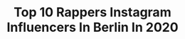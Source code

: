 ---
title: Top 10 Rappers Instagram Influencers In Berlin In 2020
description: >-
  Find top rappers Instagram influencers in Berlin in 2020. Most popular hashtags: #deutschrap #berlin #rap #rapper.
platform: Instagram
hits: 38
text_top: Analyze the top-rated Instagram influencers on inBeat.
text_bottom: Our search engine aggregates 38 Instagram influencers like this in Berlin, Germany for you to work with.
profiles:
  - username: "itsdyma"
    fullname: >-
      itsdyma
    bio: >-
      📍berlin ￼🐣 @_nofriendsclub ⭐️ tiktok (1,4 Mio) 📬 „Postfach 31 04 51, 10634 Berlin“ ✉️ geschäftliche Anfragen: mgmt.dyma@gmail.com
    location: "Germany"
    followers: 271826
    engagement: 711
    commentsToLikes: 0.018532
    id: ck9hcta0omvlt0j78guvod29u
    verified: false
    hashtags: "#itsdyma, #deutschrap, #rapper, #berlin"
  - username: "aello.offiziell"
    fullname: >-
      Ällo
    bio: >-
      🔞⬇️ YOUTUBE⬇️🔞
    location: "Germany"
    followers: 7514
    engagement: 704
    commentsToLikes: 0.224077
    id: ck5hg8bi91gjs0i11k24nigmq
    verified: false
    hashtags: "#bonezmc, #eno, #germanrap, #germany"
  - username: "sido_shawnstein"
    fullname: >-
      Sido
    bio: >-
      Sido Sigi HipHop Rapper Deutschrap Rap King Berlin Aggroberlin Fan Seite von @shawnstein
    location: "Germany"
    followers: 28094
    engagement: 423
    commentsToLikes: 0.015886
    id: ckap4jdr07mqx0i78xg7wx3o6
    verified: false
    hashtags: "#newalbum, #iukm, #sido, #hiphop"
  - username: "bandita34"
    fullname: >-
      Bandita34
    bio: >-
      🔻💎 LINK ZU „FRESH“ 💎🔻
    location: "Germany"
    followers: 2328
    engagement: 1904
    commentsToLikes: 0.074603
    id: ckaosg3n6rg6c0i78lng3dqq2
    verified: false
    hashtags: "#video, #photography, #support, #gangster"
  - username: "wilson_53_"
    fullname: >-
      Wilson53
    bio: >-
      ▪︎Musiker▪︎Kontakt: LegendEntertainment@gmx.de 👇 Jetzt die neue Single "Zu spät" streamen 👇
    location: "Germany"
    followers: 8151
    engagement: 930
    commentsToLikes: 0.124583
    id: ck8t6u9v7epn10j78schws8dk
    verified: false
    hashtags: "#germanrap, #hiphop, #instamusic, #newcomer"
  - username: "47_a.agt"
    fullname: >-
      
    bio: >-
      @fero47/ Management 🎼🎼 •Ich bin Niemandem was schuldig ausser dem Herrscher aller Welten☝🏾🙏🏽🕋 ‼️⬇️Jetzt „ Alles Cool “ Streamen ⬇️‼️
    location: "Germany"
    followers: 7602
    engagement: 922
    commentsToLikes: 0.080978
    id: ck13av050sbot0i19z55558aa
    verified: false
    hashtags: "#elhamdulillah, #ffm, #dortmund, #rap"
  - username: "ayben"
    fullname: >-
      Ayben
    bio: >-
      Contact:Berfu Merve Bolulu @berfumrvbolulu Mail:bmb@bmbcreative.co Nightwriter🦉 Moonwalker🌙 Rapper👊🎤 #AybenBaşkan "OYUN PARKI" Official Video Out Now
    location: "Germany"
    followers: 118218
    engagement: 904
    commentsToLikes: 0.020096
    id: ck5hsncfgwvke0i11755k28u5
    verified: true
    hashtags: "#frankpaul, #berlin, #pinktober, #womenempoweringwomen"
  - username: "ansen_stabilovic"
    fullname: >-
      Ａｎｓｅｎ  🍒
    bio: >-
      ｄｉｅｓｅ ｒａｐｐｅｎｄｅ Ｚａｈｎäｒｚｔｉｎ 🎙 Ｒａｐｐｅｒ／Ｓｉｎｇｅｒ 📝 Ｓｏｎｇｗｒｉｔｅｒ 📀Ｉｎｄｅｐｅｎｄｅｎｔ Ａｒｔｉｓｔ 🎥 ＴＶ Ｈｏｓｔ 💍 @prestorious ————————— Ｓｐｏｔｉｆｙ ⬇️⬇️⬇️⬇️⬇️
    location: "Germany"
    followers: 13857
    engagement: 1195
    commentsToLikes: 0.172194
    id: ck6u1v659o2rt0j710381vb3w
    verified: true
    hashtags: "#songwriter, #allescoolchallenge, #xiaomi, #rapperin"
  - username: "drobdynamic"
    fullname: >-
      Drob Dynamic
    bio: >-
      GOD First🙏 (Jesus Follower) Der Gipsy King 👑 Rapper & Freestyler 🎤 Songwriter & Rap-Coach 🎵 Die Single "KOTTIWOOD" Out Now
    location: "Germany"
    followers: 6268
    engagement: 702
    commentsToLikes: 0.060262
    id: ck5ce7iykkhla0i11yoegqsb7
    verified: false
    hashtags: "#gipsyking, #hollywood, #ajdebre, #vegas"
  - username: "rapper_meme"
    fullname: >-
      🦁 Rapper Meme - Das Original 🦁
    bio: >-
      • Folgt für die wildesten Deutschrap Memes 💯 • DM für Promo 📩 • Täglich neue Beiträge!
    location: "Germany"
    followers: 31697
    engagement: 1941
    commentsToLikes: 0.034499
    id: ck9hce9j3kyy70j78oy4ec00o
    verified: false
    hashtags: "#berlinlebt, #allesodernixrecords, #aon, #mertabi"
---